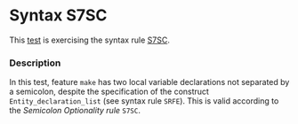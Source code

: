 # Syntax S7SC

This [test](.) is exercising the syntax rule [S7SC](../Readme.md).

### Description

In this test, feature `make` has two local variable declarations not separated by a semicolon, despite the specification of the construct `Entity_declaration_list` (see syntax rule `SRFE`). This is valid according to the *Semicolon Optionality rule* `S7SC`.
